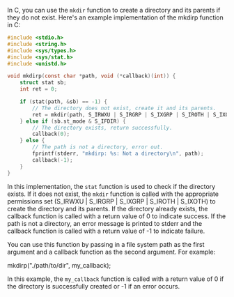In C, you can use the `mkdir` function to create a directory and its parents if they do not exist. Here's an example implementation of the mkdirp function in C:
```c
#include <stdio.h>
#include <string.h>
#include <sys/types.h>
#include <sys/stat.h>
#include <unistd.h>

void mkdirp(const char *path, void (*callback)(int)) {
    struct stat sb;
    int ret = 0;

    if (stat(path, &sb) == -1) {
        // The directory does not exist, create it and its parents.
        ret = mkdir(path, S_IRWXU | S_IRGRP | S_IXGRP | S_IROTH | S_IXOTH);
    } else if (sb.st_mode & S_IFDIR) {
        // The directory exists, return successfully.
        callback(0);
    } else {
        // The path is not a directory, error out.
        fprintf(stderr, "mkdirp: %s: Not a directory\n", path);
        callback(-1);
    }
}
```
In this implementation, the `stat` function is used to check if the directory exists. If it does not exist, the `mkdir` function is called with the appropriate permissions set (S_IRWXU | S_IRGRP | S_IXGRP | S_IROTH | S_IXOTH) to create the directory and its parents. If the directory already exists, the callback function is called with a return value of 0 to indicate success. If the path is not a directory, an error message is printed to stderr and the callback function is called with a return value of -1 to indicate failure.

You can use this function by passing in a file system path as the first argument and a callback function as the second argument. For example:

mkdirp("./path/to/dir", my_callback);

In this example, the `my_callback` function is called with a return value of 0 if the directory is successfully created or -1 if an error occurs.
